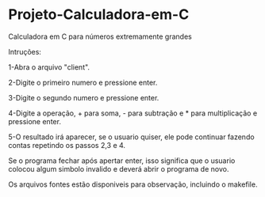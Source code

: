 # Projeto-Calculadora-em-C
Calculadora em C para números extremamente grandes

Intruções:

1-Abra o arquivo "client".

2-Digite o primeiro numero e pressione enter.

3-Digite o segundo numero e pressione enter.

4-Digite a operação, + para soma, - para subtração e * para multiplicação e pressione enter.

5-O resultado irá aparecer, se o usuario quiser, ele pode continuar fazendo contas repetindo os passos 2,3 e 4.




Se o programa fechar após apertar enter, isso significa que o usuario colocou algum simbolo invalido e deverá abrir o programa de novo.

Os arquivos fontes estão disponiveis para observação, incluindo o makefile.
